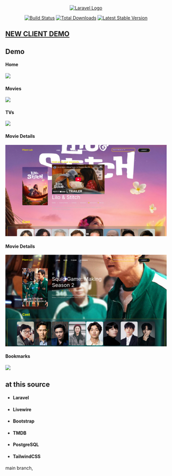 <p align="center"><a href="https://laravel.com" target="_blank"><img src="https://raw.githubusercontent.com/laravel/art/master/logo-lockup/5%20SVG/2%20CMYK/1%20Full%20Color/laravel-logolockup-cmyk-red.svg" width="400" alt="Laravel Logo"></a></p>

<p align="center">
<a href="https://github.com/laravel/framework/actions"><img src="https://github.com/laravel/framework/workflows/tests/badge.svg" alt="Build Status"></a>
<a href="https://packagist.org/packages/laravel/framework"><img src="https://img.shields.io/packagist/dt/laravel/framework" alt="Total Downloads"></a>
<a href="https://packagist.org/packages/laravel/framework"><img src="https://img.shields.io/packagist/v/laravel/framework" alt="Latest Stable Version"></a>
</p>

## [NEW CLIENT DEMO](https://github.com/asfung/pilm-tipi-client)

## Demo
#### Home
<p><img src="https://github.com/asfung/pilm-tipi/blob/main/docs/assets/image/home_client.png?raw=true"/></p>

#### Movies
<p><img src="https://github.com/asfung/pilm-tipi/blob/main/docs/assets/image/movies_client.png?raw=true"/></p>

#### TVs
<p><img src="https://github.com/asfung/pilm-tipi/blob/main/docs/assets/image/tv_client.png?raw=true"/></p>

#### Movie Details
<p><img src="https://github.com/asfung/pilm-tipi/blob/main/docs/assets/image/movie_details_liloandstitch.png?raw=true"/></p>

#### Movie Details
<p><img src="https://github.com/asfung/pilm-tipi/blob/main/docs/assets/image/tv_details_squidgame.png?raw=true"/></p>

#### Bookmarks
<p><img src="https://github.com/asfung/pilm-tipi/blob/main/docs/assets/image/bookmarks_client.png?raw=true"/></p>

<!-- <p style="color: red; font-weight: bold;">Soon</p> -->

## at this source

-   #### Laravel
-   #### Livewire
-   #### Bootstrap
-   #### TMDB
-   #### PostgreSQL
-   #### TailwindCSS

main branch,
